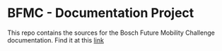 # BFMC - Documentation Project

This repo contains the sources for the Bosch Future Mobility Challenge documentation. 
Find it at this [link](https://bosch-future-mobility-challenge-documentation.readthedocs-hosted.com)
